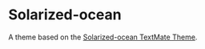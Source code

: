 # Solarized-ocean

A theme based on the [Solarized-ocean TextMate Theme](http://colorsublime.com/theme/Solarized-ocean).
